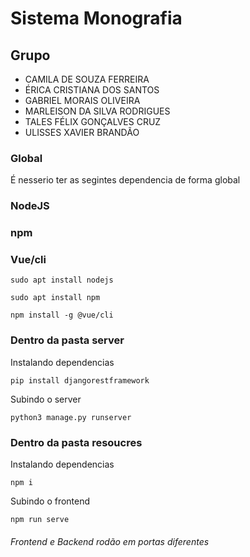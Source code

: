 # Sistema Monografia

## Grupo

- CAMILA DE SOUZA FERREIRA
- ÉRICA CRISTIANA DOS SANTOS
- GABRIEL MORAIS OLIVEIRA
- MARLEISON DA SILVA RODRIGUES
- TALES FÉLIX GONÇALVES CRUZ
- ULISSES XAVIER BRANDÃO
### Global
<p>É nesserio ter as segintes dependencia de forma global</p>
<h3>NodeJS</h3>
<h3>npm</h3>
<h3>Vue/cli</h3>

```
sudo apt install nodejs
```
```
sudo apt install npm
```
```
npm install -g @vue/cli
```
### Dentro da pasta server

Instalando dependencias
```
pip install djangorestframework
```
Subindo o server
```
python3 manage.py runserver
```

### Dentro da pasta resoucres

Instalando dependencias
```
npm i
```

Subindo o frontend

```
npm run serve
```
<h6> Frontend e Backend rodão em portas diferentes</h6>
